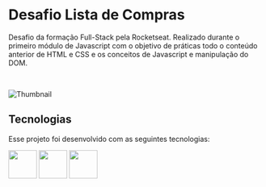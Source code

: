 # Desafio Lista de Compras

<p>Desafio da formação Full-Stack pela Rocketseat. Realizado durante o primeiro módulo de Javascript com o objetivo de práticas todo o conteúdo anterior de HTML e CSS e os conceitos de Javascript e manipulação do DOM.</p>
<br>

![Thumbnail](https://github.com/user-attachments/assets/839eadc2-15ca-49bc-9ec2-9aa118f6a7ac)

## Tecnologias
<p>Esse projeto foi desenvolvido com as seguintes tecnologias:</p>

<img src="https://github.com/user-attachments/assets/53204c4b-dc94-4ca6-adfa-f41324b5867f" style="height: 56px; width: 56px;">
<img src="https://github.com/user-attachments/assets/ac9b4f9f-e48c-4f80-aa07-684949e02f9e" style="height: 56px; width: 56px;">
<img src="https://github.com/user-attachments/assets/12bf9f37-6aec-41dd-90d5-620c2c694074" style="height: 56px; width: 56px;">
